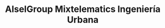 ---
title: "AlselGroup Mixtelematics Ingeniería Urbana"
url: /santo-domingo-oeste/alselgroup-mixtelematics-ingenieria-urbana/
shop: Outdoor
---